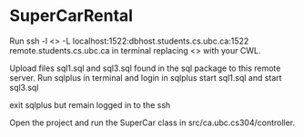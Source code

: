 # SuperCarRental

Run ssh -l <<username>> -L localhost:1522:dbhost.students.cs.ubc.ca:1522 remote.students.cs.ubc.ca in terminal replacing <<username>>
with your CWL.

Upload files sql1.sql and sql3.sql found in the sql package to this remote server.
Run sqlplus in terminal and login in sqlplus
start sql1.sql and start sql3.sql

exit sqlplus but remain logged in to the ssh

Open the project and run the SuperCar class in src/ca.ubc.cs304/controller.
